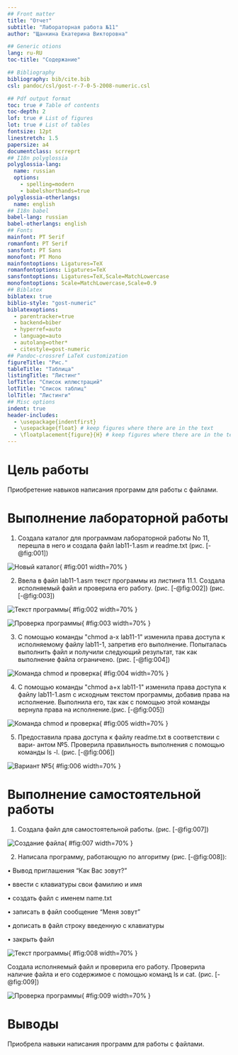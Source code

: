 ```yaml
---
## Front matter
title: "Отчет"
subtitle: "Лабораторная работа №11"
author: "Щанкина Екатерина Викторовна"

## Generic otions
lang: ru-RU
toc-title: "Содержание"

## Bibliography
bibliography: bib/cite.bib
csl: pandoc/csl/gost-r-7-0-5-2008-numeric.csl

## Pdf output format
toc: true # Table of contents
toc-depth: 2
lof: true # List of figures
lot: true # List of tables
fontsize: 12pt
linestretch: 1.5
papersize: a4
documentclass: scrreprt
## I18n polyglossia
polyglossia-lang:
  name: russian
  options:
	- spelling=modern
	- babelshorthands=true
polyglossia-otherlangs:
  name: english
## I18n babel
babel-lang: russian
babel-otherlangs: english
## Fonts
mainfont: PT Serif
romanfont: PT Serif
sansfont: PT Sans
monofont: PT Mono
mainfontoptions: Ligatures=TeX
romanfontoptions: Ligatures=TeX
sansfontoptions: Ligatures=TeX,Scale=MatchLowercase
monofontoptions: Scale=MatchLowercase,Scale=0.9
## Biblatex
biblatex: true
biblio-style: "gost-numeric"
biblatexoptions:
  - parentracker=true
  - backend=biber
  - hyperref=auto
  - language=auto
  - autolang=other*
  - citestyle=gost-numeric
## Pandoc-crossref LaTeX customization
figureTitle: "Рис."
tableTitle: "Таблица"
listingTitle: "Листинг"
lofTitle: "Список иллюстраций"
lotTitle: "Список таблиц"
lolTitle: "Листинги"
## Misc options
indent: true
header-includes:
  - \usepackage{indentfirst}
  - \usepackage{float} # keep figures where there are in the text
  - \floatplacement{figure}{H} # keep figures where there are in the text
---
```


# Цель работы

Приобретение навыков написания программ для работы с файлами.

# Выполнение лабораторной работы

1. Создала каталог для программам лабораторной работы No 11, перешла
в него и создала файл lab11-1.asm и readme.txt (рис. [-@fig:001])

![Новый каталог](image/1.png){ #fig:001 width=70% }

2. Ввела в файл lab11-1.asm текст программы из листинга 11.1. Создала исполняемый файл и проверила его работу. (рис. [-@fig:002]) (рис. [-@fig:003])

![Текст программы](image/2.png){ #fig:002 width=70% }

![Проверка программы](image/3.png){ #fig:003 width=70% }

3. С помощью команды "chmod a-x lab11-1"  изменила права доступа к исполняемому файлу
lab11-1, запретив его выполнение. Попыталась выполнить файл и получили следующий результат, так как выполнение файла ограничено. (рис. [-@fig:004])

![Команда chmod и проверка](image/4.png){ #fig:004 width=70% }

4. С помощью команды "chmod a+x lab11-1" изменила права доступа к файлу lab11-1.asm с
исходным текстом программы, добавив права на исполнение. Выполнила его, так как с помощью этой команды вернула права на исполнение.(рис. [-@fig:005])

![Команда chmod и проверка](image/5.png){ #fig:005 width=70% }

5. Предоставила права доступа к файлу readme.txt в соответствии с вари-
антом №5. Проверила правильность выполнения с помощью команды ls -l. (рис. [-@fig:006])

![Вариант №5](image/6.png){ #fig:006 width=70% }

# Выполнение самостоятельной работы

1. Создала файл для самостоятельной работы. (рис. [-@fig:007])

![Создание файла](image/7.png){ #fig:007 width=70% }

2. Написала  программу, работающую по алгоритму (рис. [-@fig:008]):

• Вывод приглашения “Как Вас зовут?”

• ввести с клавиатуры свои фамилию и имя

• создать файл с именем name.txt

• записать в файл сообщение “Меня зовут”

• дописать в файл строку введенную с клавиатуры

• закрыть файл

![Текст программы](image/8.png){ #fig:008 width=70% }

Создала исполняемый файл и проверила его работу. Проверила наличие файла и его содержимое с помощью команд ls и cat. (рис. [-@fig:009])

![Проверка программы](image/9.png){ #fig:009 width=70% }

# Выводы

Приобрела навыки написания программ для работы с файлами.

